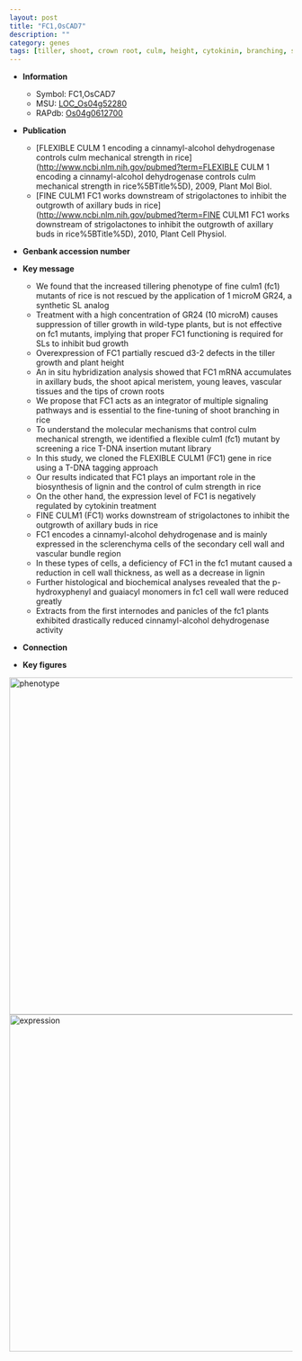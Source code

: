 ```yaml
---
layout: post
title: "FC1,OsCAD7"
description: ""
category: genes
tags: [tiller, shoot, crown root, culm, height, cytokinin, branching, strigolactone, cell wall, panicle, meristem, shoot apical meristem, vascular bundle, growth, tillering, crown, root]
---
```


* **Information**  
    + Symbol: FC1,OsCAD7  
    + MSU: [LOC_Os04g52280](http://rice.plantbiology.msu.edu/cgi-bin/ORF_infopage.cgi?orf=LOC_Os04g52280)  
    + RAPdb: [Os04g0612700](http://rapdb.dna.affrc.go.jp/viewer/gbrowse_details/irgsp1?name=Os04g0612700)  

* **Publication**  
    + [FLEXIBLE CULM 1 encoding a cinnamyl-alcohol dehydrogenase controls culm mechanical strength in rice](http://www.ncbi.nlm.nih.gov/pubmed?term=FLEXIBLE CULM 1 encoding a cinnamyl-alcohol dehydrogenase controls culm mechanical strength in rice%5BTitle%5D), 2009, Plant Mol Biol.
    + [FINE CULM1 FC1 works downstream of strigolactones to inhibit the outgrowth of axillary buds in rice](http://www.ncbi.nlm.nih.gov/pubmed?term=FINE CULM1 FC1 works downstream of strigolactones to inhibit the outgrowth of axillary buds in rice%5BTitle%5D), 2010, Plant Cell Physiol.

* **Genbank accession number**  

* **Key message**  
    + We found that the increased tillering phenotype of fine culm1 (fc1) mutants of rice is not rescued by the application of 1 microM GR24, a synthetic SL analog
    + Treatment with a high concentration of GR24 (10 microM) causes suppression of tiller growth in wild-type plants, but is not effective on fc1 mutants, implying that proper FC1 functioning is required for SLs to inhibit bud growth
    + Overexpression of FC1 partially rescued d3-2 defects in the tiller growth and plant height
    + An in situ hybridization analysis showed that FC1 mRNA accumulates in axillary buds, the shoot apical meristem, young leaves, vascular tissues and the tips of crown roots
    + We propose that FC1 acts as an integrator of multiple signaling pathways and is essential to the fine-tuning of shoot branching in rice
    + To understand the molecular mechanisms that control culm mechanical strength, we identified a flexible culm1 (fc1) mutant by screening a rice T-DNA insertion mutant library
    + In this study, we cloned the FLEXIBLE CULM1 (FC1) gene in rice using a T-DNA tagging approach
    + Our results indicated that FC1 plays an important role in the biosynthesis of lignin and the control of culm strength in rice
    + On the other hand, the expression level of FC1 is negatively regulated by cytokinin treatment
    + FINE CULM1 (FC1) works downstream of strigolactones to inhibit the outgrowth of axillary buds in rice
    + FC1 encodes a cinnamyl-alcohol dehydrogenase and is mainly expressed in the sclerenchyma cells of the secondary cell wall and vascular bundle region
    + In these types of cells, a deficiency of FC1 in the fc1 mutant caused a reduction in cell wall thickness, as well as a decrease in lignin
    + Further histological and biochemical analyses revealed that the p-hydroxyphenyl and guaiacyl monomers in fc1 cell wall were reduced greatly
    + Extracts from the first internodes and panicles of the fc1 plants exhibited drastically reduced cinnamyl-alcohol dehydrogenase activity

* **Connection**  

* **Key figures**  
<img src="http://ricencode.github.io/images/FC1.pheno.png" alt="phenotype"  style="width: 600px;"/>

<img src="http://ricencode.github.io/images/FC1.exp.png" alt="expression"  style="width: 600px;"/>


